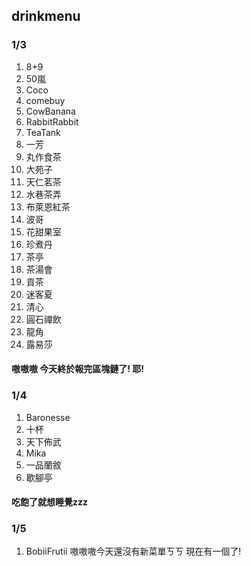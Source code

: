 ## drinkmenu
###  1/3
01. 8+9
02. 50嵐
03. Coco
04. comebuy
05. CowBanana
06. RabbitRabbit
07. TeaTank
08. 一芳
09. 丸作食茶
10. 大苑子
11. 天仁茗茶
12. 水巷茶弄
13. 布萊恩紅茶
14. 波哥
15. 花甜果室
16. 珍煮丹
17. 茶亭
18. 茶湯會
19. 貢茶
20. 迷客夏
21. 清心
22. 圓石禪飲
23. 龍角
24. 露易莎
#### 嗷嗷嗷 今天終於報完區塊鏈了! 耶!

###  1/4
01. Baronesse
02. 十杯
03. 天下佈武
04. Mika
05. 一品蘭敘
06. 歇腳亭
#### 吃飽了就想睡覺zzz

### 1/5
01. BobiiFrutii
嗷嗷嗷今天還沒有新菜單ㄎㄎ
現在有一個了!
